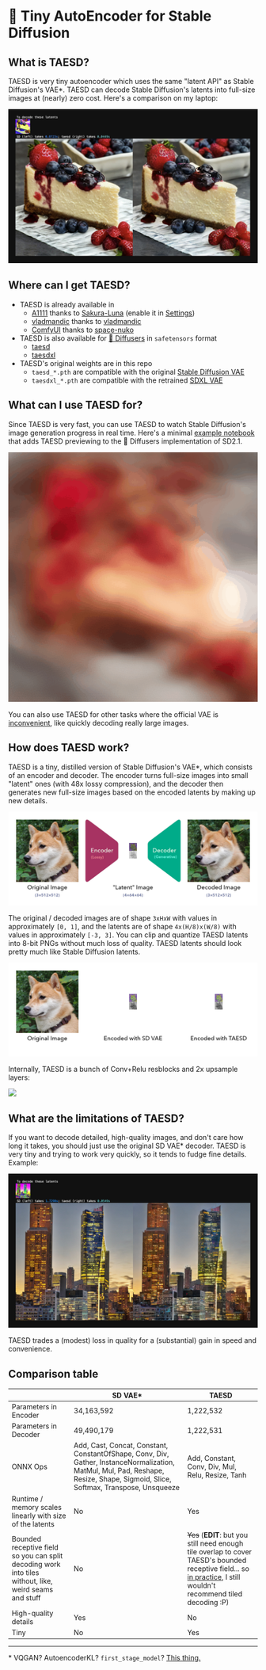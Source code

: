 # 🍰 Tiny AutoEncoder for Stable Diffusion

## What is TAESD?

TAESD is very tiny autoencoder which uses the same "latent API" as Stable Diffusion's VAE*. TAESD can decode Stable Diffusion's latents into full-size images at (nearly) zero cost. Here's a comparison on my laptop:

![](images/screenshot.jpg)

## Where can I get TAESD?

* TAESD is already available in
    * [A1111](https://github.com/AUTOMATIC1111/stable-diffusion-webui) thanks to [Sakura-Luna](https://github.com/AUTOMATIC1111/stable-diffusion-webui/pull/10365) (enable it in [Settings](https://github.com/madebyollin/taesd/issues/7#issuecomment-1669809631))
    * [vladmandic](https://github.com/vladmandic/automatic) thanks to [vladmandic](https://github.com/vladmandic/automatic/discussions/99#discussioncomment-6041142)
    * [ComfyUI](https://github.com/comfyanonymous/ComfyUI) thanks to [space-nuko](https://github.com/comfyanonymous/ComfyUI/pull/713)
* TAESD is also available for [🧨 Diffusers](https://huggingface.co/docs/diffusers/main/en/api/models/autoencoder_tiny) in `safetensors` format
   * [taesd](https://huggingface.co/madebyollin/taesd)
   * [taesdxl](https://huggingface.co/madebyollin/taesdxl)
* TAESD's original weights are in this repo
   * `taesd_*.pth` are compatible with the original [Stable Diffusion VAE](https://huggingface.co/stabilityai/sd-vae-ft-mse-original)
   * `taesdxl_*.pth` are compatible with the retrained [SDXL VAE](https://huggingface.co/stabilityai/sdxl-vae)

## What can I use TAESD for?

Since TAESD is very fast, you can use TAESD to watch Stable Diffusion's image generation progress in real time. Here's a minimal [example notebook](examples/Previewing_During_Image_Generation.ipynb) that adds TAESD previewing to the 🧨 Diffusers implementation of SD2.1.

![](images/preview_images_1.gif)

You can also use TAESD for other tasks where the official VAE is [inconvenient](https://twitter.com/cloneofsimo/status/1624134163136933893), like quickly decoding really large images.

## How does TAESD work?

TAESD is a tiny, distilled version of Stable Diffusion's VAE*, which consists of an encoder and decoder. The encoder turns full-size images into small "latent" ones (with 48x lossy compression), and the decoder then generates new full-size images based on the encoded latents by making up new details.

![](images/reconstruction_example.jpg)

The original / decoded images are of shape `3xHxW` with values in approximately `[0, 1]`, and the latents are of shape `4x(H/8)x(W/8)` with values in approximately `[-3, 3]`. You can clip and quantize TAESD latents into 8-bit PNGs without much loss of quality. TAESD latents should look pretty much like Stable Diffusion latents.

![](./images/compare_encoders.jpg)

Internally, TAESD is a bunch of Conv+Relu resblocks and 2x upsample layers:

![](./images/taesd_decoder_onnx.jpg)

## What are the limitations of TAESD?

If you want to decode detailed, high-quality images, and don't care how long it takes, you should just use the original SD VAE* decoder. TAESD is very tiny and trying to work very quickly, so it tends to fudge fine details. Example:

![new york city skyline, professional photograph at dawn](images/limitations.jpg)

TAESD trades a (modest) loss in quality for a (substantial) gain in speed and convenience.

## Comparison table

|                                                              | SD VAE*                                                      | TAESD                                                        |
| ------------------------------------------------------------ | ------------------------------------------------------------ | ------------------------------------------------------------ |
| Parameters in Encoder                                        | 34,163,592                                                   | 1,222,532                                                    |
| Parameters in Decoder                                        | 49,490,179                                                   | 1,222,531                                                    |
| ONNX Ops                                                     | Add, Cast, Concat, Constant, ConstantOfShape, Conv, Div, Gather, InstanceNormalization, MatMul, Mul, Pad, Reshape, Resize, Shape, Sigmoid, Slice, Softmax, Transpose, Unsqueeze | Add, Constant, Conv, Div, Mul, Relu, Resize, Tanh            |
| Runtime / memory scales linearly with size of the latents    | No                                                           | Yes                                                          |
| Bounded receptive field so you can split decoding work into tiles without, like, weird seams and stuff | No                                                           | ~~Yes~~ (**EDIT**: but you still need enough tile overlap to cover TAESD's bounded receptive field... so [in practice](https://github.com/madebyollin/taesd/issues/8#issuecomment-1675992525), I still wouldn't recommend tiled decoding :P) |
| High-quality details                                         | Yes                                                          | No                                                           |
| Tiny                                                         | No                                                           | Yes                                                          |


---

\* VQGAN? AutoencoderKL? `first_stage_model`? [This thing.](https://github.com/huggingface/diffusers/blob/main/src/diffusers/models/vae.py)
